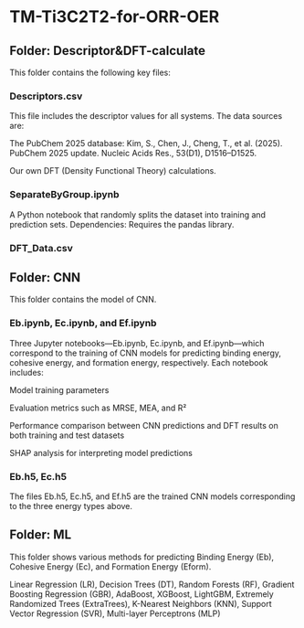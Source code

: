 # TM-Ti3C2T2-for-ORR-OER

## Folder: **Descriptor&DFT-calculate**
This folder contains the following key files:

### Descriptors.csv
This file includes the descriptor values for all systems. The data sources are:

The PubChem 2025 database:
Kim, S., Chen, J., Cheng, T., et al. (2025). PubChem 2025 update. Nucleic Acids Res., 53(D1), D1516–D1525.

Our own DFT (Density Functional Theory) calculations.

### SeparateByGroup.ipynb
A Python notebook that randomly splits the dataset into training and prediction sets.
Dependencies: Requires the pandas library.

### DFT_Data.csv


## Folder: **CNN**
This folder contains the model of CNN.

### Eb.ipynb, Ec.ipynb, and Ef.ipynb
Three Jupyter notebooks—Eb.ipynb, Ec.ipynb, and Ef.ipynb—which correspond to the training of CNN models for predicting binding energy, cohesive energy, and formation energy, respectively. Each notebook includes:

Model training parameters

Evaluation metrics such as MRSE, MEA, and R²

Performance comparison between CNN predictions and DFT results on both training and test datasets

SHAP analysis for interpreting model predictions

### Eb.h5, Ec.h5

The files Eb.h5, Ec.h5, and Ef.h5 are the trained CNN models corresponding to the three energy types above.

## Folder: **ML**
This folder shows various methods for predicting Binding Energy (Eb), Cohesive Energy (Ec), and Formation Energy (Eform).

Linear Regression (LR), Decision Trees (DT), Random Forests (RF), Gradient Boosting Regression (GBR), AdaBoost, XGBoost, LightGBM, Extremely Randomized Trees (ExtraTrees), K-Nearest Neighbors (KNN), Support Vector Regression (SVR), Multi-layer Perceptrons (MLP)
